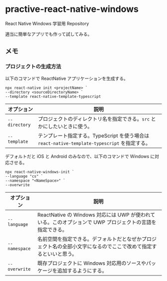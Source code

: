 # practive-react-native-windows

React Native Windows 学習用 Repository

適当に簡単なアプリでも作って試してみる。

## メモ

### プロジェクトの生成方法

以下のコマンドで ReactNative アプリケーションを生成する。

```
npx react-native init <projectName> `
--directory <sourceDirectoryName> `
--template react-native-template-typescript
```

| オプション    | 説明                                                                                          |
| ------------- | --------------------------------------------------------------------------------------------- |
| `--directory` | プロジェクトのディレクトリ名を指定できる。`src` とかにしたいときに使う。                      |
| `--template`  | テンプレート指定する。TypeScript を使う場合は `react-native-template-typescript` を指定する。 |

デフォルトだと iOS と Android のみなので、以下のコマンドで Windows に対応させる。

```
npx react-native-windows-init `
--language "cs" `
--namespace "<NameSpace>" `
--overwrite
```

| オプション    | 説明                                                                                                             |
| ------------- | ---------------------------------------------------------------------------------------------------------------- |
| `--language`  | ReactNative の Windows 対応には UWP が使われている。このオプションで UWP プロジェクトの言語を指定できる。        |
| `--namespace` | 名前空間を指定できる。デフォルトだとなぜかプロジェクト名の全部小文字になるのでここで改めて指定するといいと思う。 |
| `--overwrite` | 既存プロジェクトに Windows 対応用のソースやパッケージを追加するようにする。                                      |
